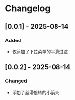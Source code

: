 # Changelog

## [0.0.1] - 2025-08-14

### Added

- 仅添加了下拉菜单的平滑过渡

## [0.0.2] - 2025-08-14

### Changed

- 添加了丝滑旋转的小箭头
